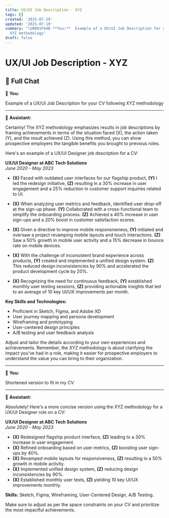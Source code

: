 ```yaml
---
title: UX/UI Job Description - XYZ
tags: []
created: '2025-07-19'
updated: '2025-07-19'
summary: "\U0001F64B **You:**  Example of a UX/UI Job Description for your CV following
  XYZ methodology"
draft: false
---
```


# UX/UI Job Description - XYZ

## 🧠 Full Chat

🙋 **You:**

Example of a UX/UI Job Description for your CV following XYZ methodology

---

🤖 **Assistant:**

Certainly! The XYZ methodology emphasizes results in job descriptions by framing achievements in terms of the situation faced (X), the action taken (Y), and the result achieved (Z). Using this method, you can show prospective employers the tangible benefits you brought to previous roles. 

Here's an example of a UX/UI Designer job description for a CV:

**UX/UI Designer at ABC Tech Solutions**  
*June 2020 - May 2023*

- **(X)** Faced with outdated user interfaces for our flagship product, **(Y)** I led the redesign initiative, **(Z)** resulting in a 30% increase in user engagement and a 25% reduction in customer support inquiries related to UI.
  
- **(X)** When analyzing user metrics and feedback, identified user drop-off at the sign-up phase. **(Y)** Collaborated with a cross-functional team to simplify the onboarding process. **(Z)** Achieved a 40% increase in user sign-ups and a 20% boost in customer satisfaction scores.

- **(X)** Given a directive to improve mobile responsiveness, **(Y)** initiated and oversaw a project revamping mobile layouts and touch interactions. **(Z)** Saw a 50% growth in mobile user activity and a 15% decrease in bounce rate on mobile devices.

- **(X)** With the challenge of inconsistent brand experience across products, **(Y)** created and implemented a unified design system. **(Z)** This reduced design inconsistencies by 90% and accelerated the product development cycle by 20%.

- **(X)** Recognizing the need for continuous feedback, **(Y)** established monthly user testing sessions, **(Z)** providing actionable insights that led to an average of 10 key UI/UX improvements per month.

**Key Skills and Technologies:**  
- Proficient in Sketch, Figma, and Adobe XD
- User journey mapping and persona development
- Wireframing and prototyping
- User-centered design principles
- A/B testing and user feedback analysis

Adjust and tailor the details according to your own experiences and achievements. Remember, the XYZ methodology is about clarifying the impact you've had in a role, making it easier for prospective employers to understand the value you can bring to their organization.

---

🙋 **You:**

Shortened version to fit in my CV

---

🤖 **Assistant:**

Absolutely! Here's a more concise version using the XYZ methodology for a UX/UI Designer role on a CV:

**UX/UI Designer at ABC Tech Solutions**  
*June 2020 - May 2023*

- **(X)** Redesigned flagship product interface, **(Z)** leading to a 30% increase in user engagement.
- **(X)** Refined onboarding based on user metrics, **(Z)** boosting user sign-ups by 40%.
- **(X)** Revamped mobile layouts for responsiveness, **(Z)** resulting in a 50% growth in mobile activity.
- **(X)** Implemented unified design system, **(Z)** reducing design inconsistencies by 90%.
- **(X)** Established monthly user tests, **(Z)** yielding 10 key UI/UX improvements monthly.

**Skills:** Sketch, Figma, Wireframing, User-Centered Design, A/B Testing.

Make sure to adjust as per the space constraints on your CV and prioritize the most impactful achievements.